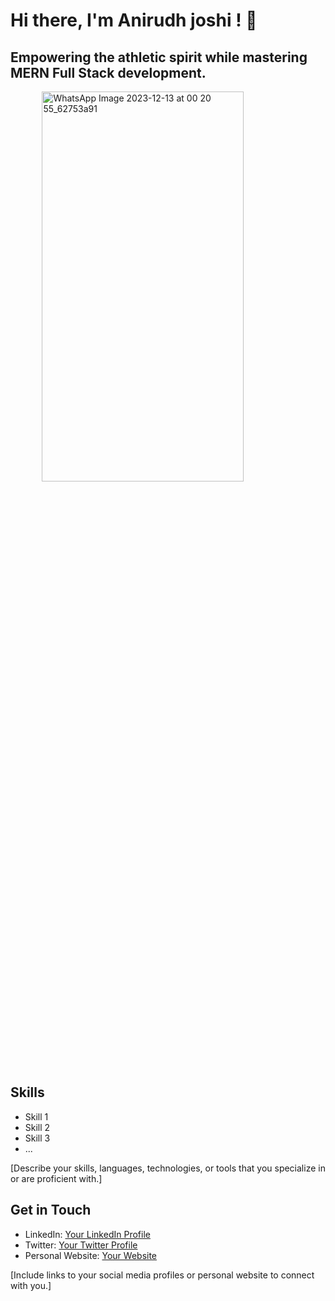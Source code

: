 <h1>Hi there, I'm Anirudh joshi ! 👋</h1>

<h2>Empowering the athletic spirit while mastering MERN Full Stack development.</h2>

<img src="https://github.com/Anirudhj0shi/Anirudhj0shi/assets/141419375/9f86f1dc-8653-4037-90b6-d9ed13aafde5" 
     alt="WhatsApp Image 2023-12-13 at 00 20 55_62753a91" 
     style="width: 80%; height: 40%; object-fit: cover; display: block; margin: auto;">





## Skills

- Skill 1
- Skill 2
- Skill 3
- ...

[Describe your skills, languages, technologies, or tools that you specialize in or are proficient with.]

## Get in Touch

- LinkedIn: [Your LinkedIn Profile](https://www.linkedin.com/in/your_profile)
- Twitter: [Your Twitter Profile](https://twitter.com/your_username)
- Personal Website: [Your Website](https://yourwebsite.com)

[Include links to your social media profiles or personal website to connect with you.]

<!-- You can add more sections, such as projects, achievements, or interests, as needed -->

